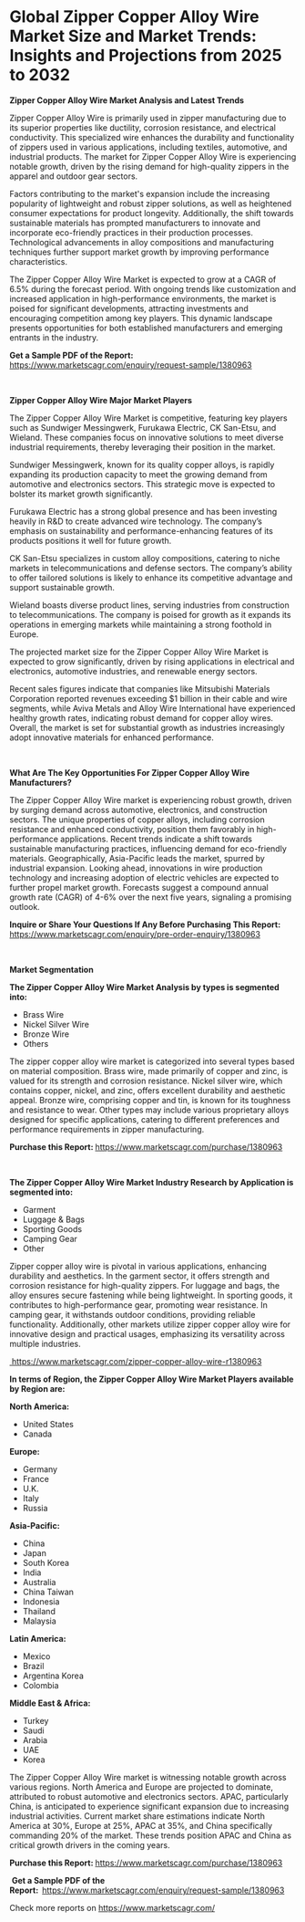 <p><h1>Global Zipper Copper Alloy Wire Market Size and Market Trends: Insights and Projections from 2025 to 2032</h1></p><p><strong>Zipper Copper Alloy Wire Market Analysis and Latest Trends</strong></p>
<p><p>Zipper Copper Alloy Wire is primarily used in zipper manufacturing due to its superior properties like ductility, corrosion resistance, and electrical conductivity. This specialized wire enhances the durability and functionality of zippers used in various applications, including textiles, automotive, and industrial products. The market for Zipper Copper Alloy Wire is experiencing notable growth, driven by the rising demand for high-quality zippers in the apparel and outdoor gear sectors.</p><p>Factors contributing to the market's expansion include the increasing popularity of lightweight and robust zipper solutions, as well as heightened consumer expectations for product longevity. Additionally, the shift towards sustainable materials has prompted manufacturers to innovate and incorporate eco-friendly practices in their production processes. Technological advancements in alloy compositions and manufacturing techniques further support market growth by improving performance characteristics.</p><p>The Zipper Copper Alloy Wire Market is expected to grow at a CAGR of 6.5% during the forecast period. With ongoing trends like customization and increased application in high-performance environments, the market is poised for significant developments, attracting investments and encouraging competition among key players. This dynamic landscape presents opportunities for both established manufacturers and emerging entrants in the industry.</p></p>
<p><strong>Get a Sample PDF of the Report:&nbsp;</strong> <a href="https://www.marketscagr.com/enquiry/request-sample/1380963?utm_campaign=2822&utm_medium=2&utm_source=Github&utm_content=ia&utm_term=02042025&utm_id=zipper-copper-alloy-wire">https://www.marketscagr.com/enquiry/request-sample/1380963</a></p>
<p>&nbsp;</p>
<p><strong>Zipper Copper Alloy Wire Major Market Players</strong></p>
<p><p>The Zipper Copper Alloy Wire Market is competitive, featuring key players such as Sundwiger Messingwerk, Furukawa Electric, CK San-Etsu, and Wieland. These companies focus on innovative solutions to meet diverse industrial requirements, thereby leveraging their position in the market. </p><p>Sundwiger Messingwerk, known for its quality copper alloys, is rapidly expanding its production capacity to meet the growing demand from automotive and electronics sectors. This strategic move is expected to bolster its market growth significantly. </p><p>Furukawa Electric has a strong global presence and has been investing heavily in R&D to create advanced wire technology. The company’s emphasis on sustainability and performance-enhancing features of its products positions it well for future growth. </p><p>CK San-Etsu specializes in custom alloy compositions, catering to niche markets in telecommunications and defense sectors. The company’s ability to offer tailored solutions is likely to enhance its competitive advantage and support sustainable growth.</p><p>Wieland boasts diverse product lines, serving industries from construction to telecommunications. The company is poised for growth as it expands its operations in emerging markets while maintaining a strong foothold in Europe.</p><p>The projected market size for the Zipper Copper Alloy Wire Market is expected to grow significantly, driven by rising applications in electrical and electronics, automotive industries, and renewable energy sectors.</p><p>Recent sales figures indicate that companies like Mitsubishi Materials Corporation reported revenues exceeding $1 billion in their cable and wire segments, while Aviva Metals and Alloy Wire International have experienced healthy growth rates, indicating robust demand for copper alloy wires. Overall, the market is set for substantial growth as industries increasingly adopt innovative materials for enhanced performance.</p></p>
<p>&nbsp;</p>
<p><strong>What Are The Key Opportunities For Zipper Copper Alloy Wire Manufacturers?</strong></p>
<p><p>The Zipper Copper Alloy Wire market is experiencing robust growth, driven by surging demand across automotive, electronics, and construction sectors. The unique properties of copper alloys, including corrosion resistance and enhanced conductivity, position them favorably in high-performance applications. Recent trends indicate a shift towards sustainable manufacturing practices, influencing demand for eco-friendly materials. Geographically, Asia-Pacific leads the market, spurred by industrial expansion. Looking ahead, innovations in wire production technology and increasing adoption of electric vehicles are expected to further propel market growth. Forecasts suggest a compound annual growth rate (CAGR) of 4-6% over the next five years, signaling a promising outlook.</p></p>
<p><strong>Inquire or Share Your Questions If Any Before Purchasing This Report:</strong> <a href="https://www.marketscagr.com/enquiry/pre-order-enquiry/1380963?utm_campaign=2822&utm_medium=2&utm_source=Github&utm_content=ia&utm_term=02042025&utm_id=zipper-copper-alloy-wire">https://www.marketscagr.com/enquiry/pre-order-enquiry/1380963</a></p>
<p>&nbsp;</p>
<p><strong>Market Segmentation</strong></p>
<p><strong>The Zipper Copper Alloy Wire Market Analysis by types is segmented into:</strong></p>
<p><ul><li>Brass Wire</li><li>Nickel Silver Wire</li><li>Bronze Wire</li><li>Others</li></ul></p>
<p><p>The zipper copper alloy wire market is categorized into several types based on material composition. Brass wire, made primarily of copper and zinc, is valued for its strength and corrosion resistance. Nickel silver wire, which contains copper, nickel, and zinc, offers excellent durability and aesthetic appeal. Bronze wire, comprising copper and tin, is known for its toughness and resistance to wear. Other types may include various proprietary alloys designed for specific applications, catering to different preferences and performance requirements in zipper manufacturing.</p></p>
<p><strong>Purchase this Report:&nbsp;</strong><a href="https://www.marketscagr.com/purchase/1380963?utm_campaign=2822&utm_medium=2&utm_source=Github&utm_content=ia&utm_term=02042025&utm_id=zipper-copper-alloy-wire">https://www.marketscagr.com/purchase/1380963</a></p>
<p>&nbsp;</p>
<p><strong>The Zipper Copper Alloy Wire Market Industry Research by Application is segmented into:</strong></p>
<p><ul><li>Garment</li><li>Luggage & Bags</li><li>Sporting Goods</li><li>Camping Gear</li><li>Other</li></ul></p>
<p><p>Zipper copper alloy wire is pivotal in various applications, enhancing durability and aesthetics. In the garment sector, it offers strength and corrosion resistance for high-quality zippers. For luggage and bags, the alloy ensures secure fastening while being lightweight. In sporting goods, it contributes to high-performance gear, promoting wear resistance. In camping gear, it withstands outdoor conditions, providing reliable functionality. Additionally, other markets utilize zipper copper alloy wire for innovative design and practical usages, emphasizing its versatility across multiple industries.</p></p>
<p><a href="https://www.marketscagr.com/zipper-copper-alloy-wire-r1380963?utm_campaign=2822&utm_medium=2&utm_source=Github&utm_content=ia&utm_term=02042025&utm_id=zipper-copper-alloy-wire">&nbsp;https://www.marketscagr.com/zipper-copper-alloy-wire-r1380963</a></p>
<p><strong>In terms of Region, the Zipper Copper Alloy Wire Market Players available by Region are:</strong></p>
<p>
    <p> <strong> North America: </strong>
        <ul>
            <li>United States</li>
            <li>Canada</li>
        </ul>
        </p> 
    <p> <strong> Europe: </strong>
        <ul>
            <li>Germany</li>
            <li>France</li>
            <li>U.K.</li>
            <li>Italy</li>
            <li>Russia</li>
        </ul>
        </p> 
    <p> <strong> Asia-Pacific: </strong>
        <ul>
            <li>China</li>
            <li>Japan</li>
            <li>South Korea</li>
            <li>India</li>
            <li>Australia</li>
            <li>China Taiwan</li>
            <li>Indonesia</li>
            <li>Thailand</li>
            <li>Malaysia</li>
        </ul>
        </p> 
    <p> <strong> Latin America: </strong>
        <ul>
            <li>Mexico</li>
            <li>Brazil</li>
            <li>Argentina Korea</li>
            <li>Colombia</li>
        </ul>
        </p> 
    <p> <strong> Middle East & Africa: </strong>
        <ul>
            <li>Turkey</li>
            <li>Saudi</li>
            <li>Arabia</li>
            <li>UAE</li>
            <li>Korea</li>
        </ul>
    </p>
    </p>
<p><p>The Zipper Copper Alloy Wire market is witnessing notable growth across various regions. North America and Europe are projected to dominate, attributed to robust automotive and electronics sectors. APAC, particularly China, is anticipated to experience significant expansion due to increasing industrial activities. Current market share estimations indicate North America at 30%, Europe at 25%, APAC at 35%, and China specifically commanding 20% of the market. These trends position APAC and China as critical growth drivers in the coming years.</p></p>
<p><strong>Purchase this Report: </strong><a href="https://www.marketscagr.com/purchase/1380963?utm_campaign=2822&utm_medium=2&utm_source=Github&utm_content=ia&utm_term=02042025&utm_id=zipper-copper-alloy-wire">https://www.marketscagr.com/purchase/1380963</a></p>
<p>&nbsp;<strong>Get a Sample PDF of the Report:&nbsp;&nbsp;</strong><a href="https://www.marketscagr.com/enquiry/request-sample/1380963?utm_campaign=2822&utm_medium=2&utm_source=Github&utm_content=ia&utm_term=02042025&utm_id=zipper-copper-alloy-wire">https://www.marketscagr.com/enquiry/request-sample/1380963</a></p>
<p><strong></strong></p>
<p>Check more reports on <a href="https://www.marketscagr.com/?utm_campaign=2822&utm_medium=2&utm_source=Github&utm_content=ia&utm_term=02042025&utm_id=zipper-copper-alloy-wire">https://www.marketscagr.com/</a></p>
